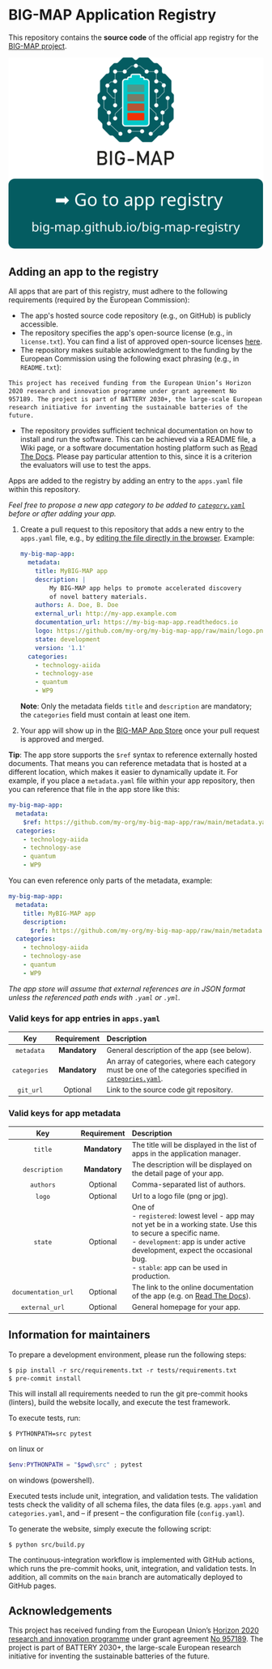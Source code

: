 # BIG-MAP Application Registry

This repository contains the **source code** of the official app registry for the [BIG-MAP project](https://www.big-map.eu).

<p align="center">
 <a href="http://big-map.github.io/big-map-registry" rel="Go to BIG-MAP app registry">
  <img src="src/static/gotobutton.svg">
 </a>
</p>

## Adding an app to the registry

All apps that are part of this registry, must adhere to the following requirements (required by the European Commission):

- The app's hosted source code repository (e.g., on GitHub) is publicly accessible.
- The repository specifies the app's open-source license (e.g., in `license.txt`). You can find a list of approved open-source licenses [here](https://opensource.org/licenses).
- The repository makes suitable acknowledgment to the funding by the European Commission using the following exact phrasing (e.g., in `README.txt`):

```text
This project has received funding from the European Union’s Horizon 2020 research and innovation programme under grant agreement No 957189. The project is part of BATTERY 2030+, the large-scale European research initiative for inventing the sustainable batteries of the future.
```

- The repository provides sufficient technical documentation on how to install and run the software. This can be achieved via a README file, a Wiki page, or a software documentation hosting platform such as [Read The Docs](https://readthedocs.org/). Please pay particular attention to this, since it is a criterion the evaluators will use to test the apps.

Apps are added to the registry by adding an entry to the `apps.yaml` file within this repository.

*Feel free to propose a new app category to be added to [`category.yaml`](https://github.com/BIG-MAP/big-map-registry/edit/main/categories.yaml) before or after adding your app.*

1. Create a pull request to this repository that adds a new entry to the `apps.yaml` file, e.g., by [editing the file directly in the browser](https://github.com/BIG-MAP/big-map-registry/edit/main/apps.yaml?message=Add%20app%20%3Capp-name%3E). Example:

    ```yaml
    my-big-map-app:
      metadata:
        title: MyBIG-MAP app
        description: |
            My BIG-MAP app helps to promote accelerated discovery
            of novel battery materials.
        authors: A. Doe, B. Doe
        external_url: http://my-app.example.com
        documentation_url: https://my-big-map-app.readthedocs.io
        logo: https://github.com/my-org/my-big-map-app/raw/main/logo.png
        state: development
        version: '1.1'
      categories:
        - technology-aiida
        - technology-ase
        - quantum
        - WP9
    ```

    **Note**: Only the metadata fields `title` and `description` are mandatory; the `categories` field must contain at least one item.


2. Your app will show up in the [BIG-MAP App Store](https://big-map.github.io/big-map-registry) once your pull request is approved and merged.

**Tip**: The app store supports the `$ref` syntax to reference externally hosted documents.
That means you can reference metadata that is hosted at a different location, which makes it easier to dynamically update it.
For example, if you place a `metadata.yaml` file within your app repository, then you can reference that file in the app store like this:

```yaml
my-big-map-app:
  metadata:
    $ref: https://github.com/my-org/my-big-map-app/raw/main/metadata.yaml
  categories:
    - technology-aiida
    - technology-ase
    - quantum
    - WP9
```
You can even reference only parts of the metadata, example:
```yaml
my-big-map-app:
  metadata:
    title: MyBIG-MAP app
    description:
      $ref: https://github.com/my-org/my-big-map-app/raw/main/metadata.yaml#description
  categories:
    - technology-aiida
    - technology-ase
    - quantum
    - WP9
```

*The app store will assume that external references are in JSON format unless the referenced path ends with `.yaml` or `.yml`.*

### Valid keys for app entries in `apps.yaml`

| Key | Requirement | Description |
|:---:|:---:|:---|
| `metadata` | **Mandatory** | General description of the app (see below).                                                                                                  |
| `categories` | **Mandatory** | An array of categories, where each category must be one of the categories specified in [`categories.yaml`](https://github.com/big-map/big-map-registry/blob/main/categories.yaml). |
| `git_url` | Optional | Link to the source code git repository.                                                                                                      |

### Valid keys for app metadata

| Key | Requirement | Description |
|:---:|:---:|:---|
| `title` | **Mandatory** | The title will be displayed in the list of apps in the application manager. |
| `description` | **Mandatory** | The description will be displayed on the detail page of your app. |
| `authors` | Optional | Comma-separated list of authors. |
| `logo` | Optional | Url to a logo file (png or jpg). |
| `state` | Optional | One of<br>- `registered`: lowest level - app may not yet be in a working state. Use this to secure a specific name.<br>- `development`: app is under active development, expect the occasional bug.<br>- `stable`: app can be used in production. |
| `documentation_url` | Optional | The link to the online documentation of the app (e.g. on [Read The Docs](https://readthedocs.org/)). |
| `external_url` | Optional | General homepage for your app. |

## Information for maintainers

To prepare a development environment, please run the following steps:
```console
$ pip install -r src/requirements.txt -r tests/requirements.txt
$ pre-commit install
```

This will install all requirements needed to run the git pre-commit hooks (linters), build the website locally, and execute the test framework.

To execute tests, run:
```console
$ PYTHONPATH=src pytest
```
on linux or
```powershell
$env:PYTHONPATH = "$pwd\src" ; pytest
```
on windows (powershell).

Executed tests include unit, integration, and validation tests.
The validation tests check the validity of all schema files, the data files (e.g. `apps.yaml` and `categories.yaml`, and – if present – the configuration file (`config.yaml`).

To generate the website, simply execute the following script:

```console
$ python src/build.py
```

The continuous-integration workflow is implemented with GitHub actions, which runs the pre-commit hooks, unit, integration, and validation tests.
In addition, all commits on the `main` branch are automatically deployed to GitHub pages.

## Acknowledgements

This project has received funding from the European Union’s [Horizon 2020 research and innovation programme](https://ec.europa.eu/programmes/horizon2020/en) under grant agreement [No 957189](https://cordis.europa.eu/project/id/957189). The project is part of BATTERY 2030+, the large-scale European research initiative for inventing the sustainable batteries of the future.
